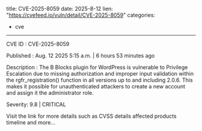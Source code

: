  
title: CVE-2025-8059
date: 2025-8-12
lien: "https://cvefeed.io/vuln/detail/CVE-2025-8059"
categories:
  - cve
---

CVE ID : CVE-2025-8059

Published :  Aug. 12
2025
5:15 a.m. | 6 hours
53 minutes ago

Description : The B Blocks plugin for WordPress is vulnerable to Privilege Escalation due to missing authorization and improper input validation within the rgfr_registration() function in all versions up to
and including
2.0.6. This makes it possible for unauthenticated attackers to create a new account and assign it the administrator role.

Severity: 9.8 | CRITICAL

Visit the link for more details
such as CVSS details
affected products
timeline
and more...
